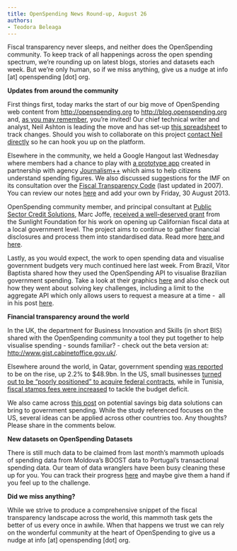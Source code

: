 ```yaml
---
title: OpenSpending News Round-up, August 26
authors:
- Teodora Beleaga
---
```

<p style="text-align: left;" dir="ltr">Fiscal transparency never sleeps, and neither does the OpenSpending community. To keep track of all happenings across the open spending spectrum, we’re rounding up on latest blogs, stories and datasets each week. But we’re only human, so if we miss anything, give us a nudge at info [at] openspending [dot] org.

<p style="text-align: left;"><strong>Updates from around the community</strong>

<p style="text-align: left;">First things first, today marks the start of our big move of OpenSpending web content from <a href="http://openspending.org">http://openspending.org</a> to <a href="http://blog.openspending.org">http://blog.openspending.org</a> and, <a href="http://blog.openspending.org/2013/08/20/site-move-sprint/">as you may remember</a>, you’re invited! Our chief technical writer and analyst, Neil Ashton is leading the move and has set-up <a href="https://docs.google.com/spreadsheet/ccc?key=0AqR8dXc6Ji4JdEZpYWZoVWFWS2QxdkJCVzVoNmRodWc#gid=0">this spreadsheet</a> to track changes. Should you wish to collaborate on this project <a href="https://twitter.com/nmashton">contact Neil directly</a> so he can hook you up on the platform.

<p style="text-align: left;">Elsewhere in the community, we held a Google Hangout last Wednesday where members had a chance to play with <a href="http://okf-spendingstories-staging.herokuapp.com/">a prototype app</a> created in partnership with agency <a href="http://jplusplus.org/">Journalism++</a> which aims to help citizens understand spending figures. We also discussed suggestions for the IMF on its consultation over the <a href="http://www.imf.org/external/np/exr/consult/2013/fisctransp/pdf/070113.pdf">Fiscal Transparency Code</a> (last updated in 2007). You can review our notes <a href="https://docs.google.com/document/d/1mKbLL11XA9uDGRxH981BZUtURW3kty7Bb2iTvCJU7_Q/edit#">here</a> and add your own by Friday, 30 August 2013.

<p style="text-align: left;">OpenSpending community member, and principal consultant at <a href="http://www.publicsectorcredit.org/">Public Sector Credit Solutions</a>, Marc Joffe, <a href="http://sunlightfoundation.com/blog/2013/08/22/announcing-the-first-seven-opengov-grants/">received a well-deserved grant</a> from the Sunlight Foundation for his work on opening up Californian fiscal data at a local government level. The project aims to continue to gather financial disclosures and process them into standardised data. Read more <a href="http://www.publicsectorcredit.org/ca/en/cities">here </a>and <a href="http://www.theguardian.com/local-government-network/2013/aug/01/open-governance-projects-compare-council-finances">here</a>.

<p style="text-align: left;">Lastly, as you would expect, the work to open spending data and visualise government budgets very much continued here last week. From Brazil, Vitor Baptista shared how they used the OpenSpending API to visualise Brazilian government spending. Take a look at their graphics <a href="http://www.flickr.com/photos/okfn/9517213800/">here</a> and also check out how they went about solving key challenges, including a limit to the aggregate API which only allows users to request a measure at a time -  all in his post <a href="http://blog.openspending.org/2013/08/20/okfb-inesc/">here</a>.

<p style="text-align: left;"><strong>Financial transparency around the world</strong>

<p style="text-align: left;">In the UK, the department for Business Innovation and Skills (in short BIS) shared with the OpenSpending community a tool they put together to help visualise spending - sounds familiar? - check out the beta version at: <a href="http://www.gist.cabinetoffice.gov.uk/">http://www.gist.cabinetoffice.gov.uk/</a>.

<p style="text-align: left;">Elsewhere around the world, in Qatar, government spending <a href="http://www.arabnews.com/news/462139">was reported</a> to be on the rise, up 2.2% to $48.9bn. In the US, small businesses <a href="http://www.businessweek.com/articles/2013-08-21/its-christmastime-for-big-government-contractors-dot-for-small-firms-not-so-much">turned out to be “poorly positioned” to acquire federal contracts</a>, while in Tunisia, <a href="http://www.thetunistimes.com/2013/08/tunisian-government-increases-fiscal-stamps-fees-to-shrink-budget-deficit-25909/#">fiscal stamps fees were increased</a> to tackle the budget deficit.

<p style="text-align: left;">We also came across <a href="http://www.informationweek.com/government/information-management/big-data-analysis-vs-government-spending/240160233">this post</a> on potential savings big data solutions can bring to government spending. While the study referenced focuses on the US, several ideas can be applied across other countries too. Any thoughts? Please share in the comments below.

<p style="text-align: left;"><strong>New datasets on OpenSpending Datasets</strong>

<p style="text-align: left;">There is still much data to be claimed from last month’s mammoth uploads of spending data from Moldova’s BOOST data to Portugal’s transactional spending data. Our team of data wranglers have been busy cleaning these up for you. You can track their progress <a href="https://github.com/openspending/datatoload/issues">here</a> and maybe give them a hand if you feel up to the challenge.

<p style="text-align: left;"><strong>Did we miss anything?</strong>

<p style="text-align: left;" dir="ltr">While we strive to produce a comprehensive snippet of the fiscal transparency landscape across the world, this mammoth task gets the better of us every once in awhile. When that happens we trust we can rely on the wonderful community at the heart of OpenSpending to give us a nudge at info [at] openspending [dot] org.

<p style="text-align: left;">
